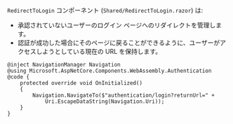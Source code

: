 `RedirectToLogin` コンポーネント (`Shared/RedirectToLogin.razor`) は:

* 承認されていないユーザーのログイン ページへのリダイレクトを管理します。
* 認証が成功した場合にそのページに戻ることができるように、ユーザーがアクセスしようとしている現在の URL を保持します。

```razor
@inject NavigationManager Navigation
@using Microsoft.AspNetCore.Components.WebAssembly.Authentication
@code {
    protected override void OnInitialized()
    {
        Navigation.NavigateTo($"authentication/login?returnUrl=" +
            Uri.EscapeDataString(Navigation.Uri));
    }
}
```
